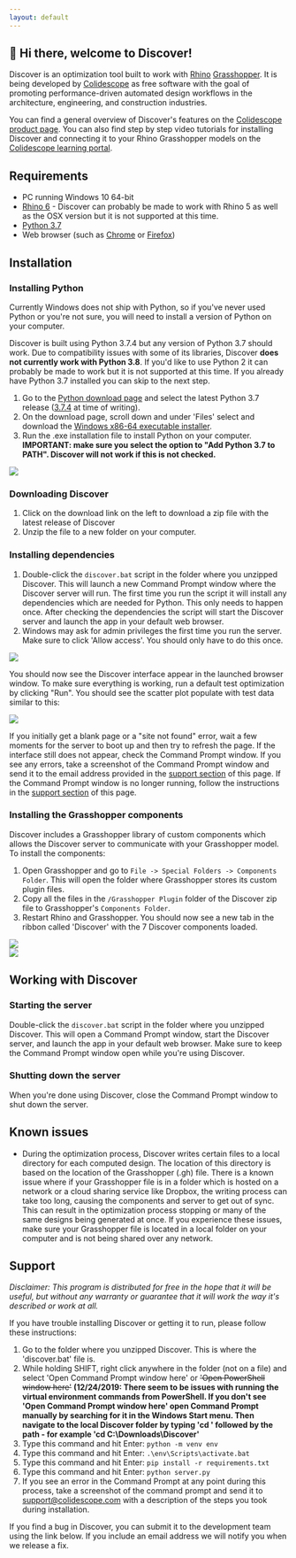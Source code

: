 ```yaml
---
layout: default
---
```


<div class="shadow-box"><smartvideo src="https://www.dropbox.com/s/mrdjg0h6kyw9x9y/Discover-2.mp4?dl=1" width="1280" height="720" class="swarm-fluid" poster="https://previews.dropbox.com/p/thumb/AAywh4Ey9sWRgY65vSI-C3upbJYfgCo-R8W45MZznCxNNYz_e7fBIOL9xhMLoAjkINrRpCaIbqgMIl0pkmquEL3-K9HLHVgvAL1YSUQfdWxee8bT_e_4wO8oEn37oi7wqtdedRihBDicWfUrVVokGujov1aGZsDyXcCQGnTpfa3xBe96uwe_Er1dN9cHCEp9Nwji9HpqVI8vm4HLQX0boNKnTq80YdJbO_BU4t7RIfk3v3f05XgvxypfdaLVH6wfyi4w_D4MZexxvcIRE5aho5BOqq3CFhWebJfV0JBggIBWrpYMep0D2Shf1lMWYbK2x6PY9wMWVm95_cYS71wJQBO2fToe83hjS8YbH7SbqgO4UJuXoxXi8CI3nSJC9iLSwz62SIzsHE0gamjFgK5p5Crz4wfin2iIHT13XsBfexsxdA/p.png" controls loop muted autoplay></smartvideo></div>

## 👋 Hi there, welcome to Discover!

Discover is an optimization tool built to work with [Rhino](https://rhino3d.com) [Grasshopper](http://grasshopper3d.com). It is being developed by [Colidescope](https://colidescope.com/) as free software with the goal of promoting performance-driven automated design workflows in the architecture, engineering, and construction industries.

You can find a general overview of Discover's features on the [Colidescope product page](https://colidescope.com/products/). You can also find step by step video tutorials for installing Discover and connecting it to your Rhino Grasshopper models on the [Colidescope learning portal](https://learning.colidescope.com/courses/introduction-to-optimization/).

## Requirements

- PC running Windows 10 64-bit
- [Rhino 6](https://www.rhino3d.com/download) - Discover can probably be made to work with Rhino 5 as well as the OSX version but it is not supported at this time.
- [Python 3.7](https://www.python.org/downloads/windows/)
- Web browser (such as [Chrome](https://www.google.com/chrome/b/) or [Firefox](https://www.mozilla.org/en-US/firefox/new/))

## Installation

### Installing Python

Currently Windows does not ship with Python, so if you've never used Python or you're not sure, you will need to install a version of Python on your computer. 

Discover is built using Python 3.7.4 but any version of Python 3.7 should work. Due to compatibility issues with some of its libraries, Discover **does not currently work with Python 3.8**. If you'd like to use Python 2 it can probably be made to work but it is not supported at this time. If you already have Python 3.7 installed you can skip to the next step.

1. Go to the [Python download page](https://www.python.org/downloads/windows/) and select the latest Python 3.7 release ([3.7.4](https://www.python.org/downloads/release/python-374/) at time of writing).
2. On the download page, scroll down and under 'Files' select and download the [Windows x86-64 executable installer](https://www.python.org/ftp/python/3.7.4/python-3.7.4-amd64.exe). 
3. Run the .exe installation file to install Python on your computer. **IMPORTANT: make sure you select the option to "Add Python 3.7 to PATH". Discover will not work if this is not checked.**

<div class="shadow-box"><img src="/discover/assets/img/01.png"></div>
 
### Downloading Discover

1. Click on the download link on the left to download a zip file with the latest release of Discover
2. Unzip the file to a new folder on your computer.

### Installing dependencies

1. Double-click the `discover.bat` script in the folder where you unzipped Discover. This will launch a new Command Prompt window where the Discover server will run. The first time you run the script it will install any dependencies which are needed for Python. This only needs to happen once. After checking the dependencies the script will start the Discover server and launch the app in your default web browser.
2. Windows may ask for admin privileges the first time you run the server. Make sure to click 'Allow access'. You should only have to do this once.

<div class="shadow-box"><img src="/discover/assets/img/02.png"></div>

You should now see the Discover interface appear in the launched browser window. To make sure everything is working, run a default test optimization by clicking "Run". You should see the scatter plot populate with test data similar to this:

<div class="shadow-box"><img src="/discover/assets/img/06.png"></div>

If you initially get a blank page or a "site not found" error, wait a few moments for the server to boot up and then try to refresh the page. If the interface still does not appear, check the Command Prompt window. If you see any errors, take a screenshot of the Command Prompt window and send it to the email address provided in the [support section](#support) of this page. If the Command Prompt window is no longer running, follow the instructions in the [support section](#support) of this page.

### Installing the Grasshopper components

Discover includes a Grasshopper library of custom components which allows the Discover server to communicate with your Grasshopper model. To install the components:

1. Open Grasshopper and go to `File -> Special Folders -> Components Folder`. This will open the folder where Grasshopper stores its custom plugin files.
2. Copy all the files in the `/Grasshopper Plugin` folder of the Discover zip file to Grasshopper's `Components Folder`. 
3. Restart Rhino and Grasshopper. You should now see a new tab in the ribbon called 'Discover' with the 7 Discover components loaded.

<div class="shadow-box"><img src="/discover/assets/img/03.png"></div>
<div class="shadow-box"><img src="/discover/assets/img/04.png"></div>

## Working with Discover

### Starting the server

Double-click the `discover.bat` script in the folder where you unzipped Discover. This will open a Command Prompt window, start the Discover server, and launch the app in your default web browser. Make sure to keep the Command Prompt window open while you're using Discover.

### Shutting down the server

When you're done using Discover, close the Command Prompt window to shut down the server.

## Known issues

- During the optimization process, Discover writes certain files to a local directory for each computed design. The location of this directory is based on the location of the Grasshopper (.gh) file. There is a known issue where if your Grasshopper file is in a folder which is hosted on a network or a cloud sharing service like Dropbox, the writing process can take too long, causing the components and server to get out of sync. This can result in the optimization process stopping or many of the same designs being generated at once. If you experience these issues, make sure your Grasshopper file is located in a local folder on your computer and is not being shared over any network.

## Support

*Disclaimer: This program is distributed for free in the hope that it will be useful, but without any warranty or guarantee that it will work the way it's described or work at all.*

If you have trouble installing Discover or getting it to run, please follow these instructions:

1. Go to the folder where you unzipped Discover. This is where the 'discover.bat' file is.
2. While holding SHIFT, right click anywhere in the folder (not on a file) and select 'Open Command Prompt window here' or ~~'Open PowerShell window here'~~ **(12/24/2019: There seem to be issues with running the virtual environment commands from PowerShell. If you don't see 'Open Command Prompt window here' open Command Prompt manually by searching for it in the Windows Start menu. Then navigate to the local Discover folder by typing 'cd ' followed by the path - for example 'cd C:\Downloads\Discover'**
3. Type this command and hit Enter: `python -m venv env`
4. Type this command and hit Enter: `.\env\Scripts\activate.bat`
5. Type this command and hit Enter: `pip install -r requirements.txt`
6. Type this command and hit Enter: `python server.py`
7. If you see an error in the Command Prompt at any point during this process, take a screenshot of the command prompt and send it to support@colidescope.com with a description of the steps you took during installation.

If you find a bug in Discover, you can submit it to the development team using the link below. If you include an email address we will notify you when we release a fix.
